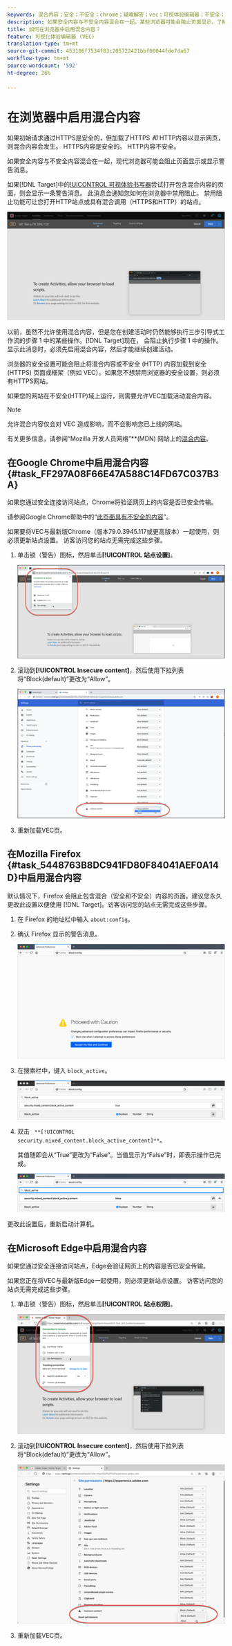 ```yaml
---
keywords: 混合内容；安全；不安全；chrome；疑难解答；vec；可视体验编辑器；不安全；http;https;firefox;internet explorer
description: 如果安全内容与不安全内容混合在一起，某些浏览器可能会阻止页面显示。了解如何在Chrome、Firefox和Edge中启用混合内容。
title: 如何在浏览器中启用混合内容？
feature: 可视化体验编辑器 (VEC)
translation-type: tm+mt
source-git-commit: 453106f7534f83c205722421bbf00044fde7da67
workflow-type: tm+mt
source-wordcount: '592'
ht-degree: 26%

---
```



# 在浏览器中启用混合内容

如果初始请求通过HTTPS是安全的，但加载了HTTPS *和* HTTP内容以显示网页，则混合内容会发生。 HTTPS内容是安全的。 HTTP内容不安全。

如果安全内容与不安全内容混合在一起，现代浏览器可能会阻止页面显示或显示警告消息。

如果[!DNL Target]中的[!UICONTROL 可视体验书写器](VEC)尝试打开包含混合内容的页面，则会显示一条警告消息。 此消息会通知您如何在浏览器中禁用阻止。 禁用阻止功能可让您打开HTTP站点或具有混合调用（HTTPS和HTTP）的站点。

![混合内容警告](/help/c-experiences/c-visual-experience-composer/r-troubleshoot-composer/assets/mixed_content_warning.png)

以前，虽然不允许使用混合内容，但是您在创建活动时仍然能够执行三步引导式工作流的步骤 1 中的某些操作。[!DNL Target]现在， 会阻止执行步骤 1 中的操作。显示此消息时，必须先启用混合内容，然后才能继续创建活动。

浏览器的安全设置可能会阻止将混合内容或不安全 (HTTP) 内容加载到安全 (HTTPS) 页面或框架（例如 VEC）。如果您不想禁用浏览器的安全设置，则必须有HTTPS网站。

如果您的网站在不安全(HTTP)域上运行，则需要允许VEC加载活动混合内容。

>[!NOTE]
>
>允许混合内容仅会对 VEC 造成影响，而不会影响您已上线的网站。

有关更多信息，请参阅“Mozilla 开发人员网络”**(MDN) 网站上的[混合内容](https://developer.mozilla.org/en-US/docs/Web/Security/Mixed_content)。

## 在Google Chrome中启用混合内容{#task_FF297A08F66E47A588C14FD67C037B3A}

如果您通过安全连接访问站点，Chrome将验证网页上的内容是否已安全传输。

请参阅Google Chrome帮助中的“[此页面具有不安全的内容](https://support.google.com/chrome/answer/1342714?hl=en)”。

如果要将VEC与最新版Chrome（版本79.0.3945.117或更高版本）一起使用，则必须更新站点设置。 访客访问您的站点无需完成这些步骤。

1. 单击锁（警告）图标，然后单击&#x200B;**[!UICONTROL 站点设置]**。

   ![站点设置](/help/c-experiences/c-visual-experience-composer/r-troubleshoot-composer/assets/site-settings.png)

1. 滚动到&#x200B;**[!UICONTROL Insecure content]**，然后使用下拉列表将“Block(default)”更改为“Allow”。

   ![不安全的内容](/help/c-experiences/c-visual-experience-composer/r-troubleshoot-composer/assets/insecure-content.png)

1. 重新加载VEC页。

## 在Mozilla Firefox {#task_5448763B8DC941FD80F84041AEF0A14D}中启用混合内容

默认情况下，Firefox 会阻止包含混合（安全和不安全）内容的页面。建议您永久更改此设置以便使用 [!DNL Target]。访客访问您的站点无需完成这些步骤。

1. 在 Firefox 的地址栏中输入 `about:config`。
1. 确认 Firefox 显示的警告消息。

   ![Firefox警告](/help/c-experiences/c-visual-experience-composer/r-troubleshoot-composer/assets/firefox.png)

1. 在搜索栏中，键入 `block_active`。

   ![Firefox block_active设置](/help/c-experiences/c-visual-experience-composer/r-troubleshoot-composer/assets/firefox3.png)

1. 双击 ` **[!UICONTROL security.mixed_content.block_active_content]**`。

   其值随即会从“True”更改为“False”。当值显示为“False”时，即表示操作已完成。

   ![Firefox安全性](/help/c-experiences/c-visual-experience-composer/r-troubleshoot-composer/assets/firefox2.png)

更改此设置后，重新启动计算机。

## 在Microsoft Edge中启用混合内容

如果您通过安全连接访问站点，Edge会验证网页上的内容是否已安全传输。

如果您正在将VEC与最新版Edge一起使用，则必须更新站点设置。 访客访问您的站点无需完成这些步骤。

1. 单击锁（警告）图标，然后单击&#x200B;**[!UICONTROL 站点权限]**。

   ![Microsoft Edge中的站点权限](/help/c-experiences/c-visual-experience-composer/r-troubleshoot-composer/assets/ms-edge.png)

1. 滚动到&#x200B;**[!UICONTROL Insecure content]**，然后使用下拉列表将“Block(default)”更改为“Allow”。

   ![不安全的内容](/help/c-experiences/c-visual-experience-composer/r-troubleshoot-composer/assets/ms-edge-2.png)

1. 重新加载VEC页。